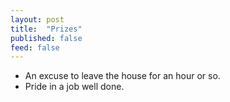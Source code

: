 ```yaml
---
layout: post
title:  "Prizes"
published: false
feed: false
---
```

* An excuse to leave the house for an hour or so.
* Pride in a job well done.